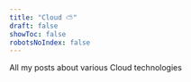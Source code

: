 ```yaml
---
title: "Cloud ⛅️"
draft: false
showToc: false
robotsNoIndex: false
---
```


All my posts about various Cloud technologies